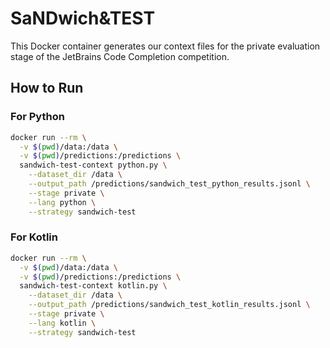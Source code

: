 # SaNDwich&TEST

This Docker container generates our context files for the private evaluation stage of the JetBrains Code Completion competition.

## How to Run

### For Python

```bash
docker run --rm \
  -v $(pwd)/data:/data \
  -v $(pwd)/predictions:/predictions \
  sandwich-test-context python.py \
    --dataset_dir /data \
    --output_path /predictions/sandwich_test_python_results.jsonl \
    --stage private \
    --lang python \
    --strategy sandwich-test
```

### For Kotlin

```bash
docker run --rm \
  -v $(pwd)/data:/data \
  -v $(pwd)/predictions:/predictions \
  sandwich-test-context kotlin.py \
    --dataset_dir /data \
    --output_path /predictions/sandwich_test_kotlin_results.jsonl \
    --stage private \
    --lang kotlin \
    --strategy sandwich-test
```